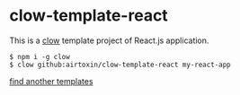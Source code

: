 # clow-template-react

This is a [clow](https://github.com/airtoxin/clow) template project of React.js application.

```shell
$ npm i -g clow
$ clow github:airtoxin/clow-template-react my-react-app
```

[find another templates](https://github.com/airtoxin?page=1&q=clow&tab=repositories&utf8=%E2%9C%93&utf8=%E2%9C%93&q=clow-template)
